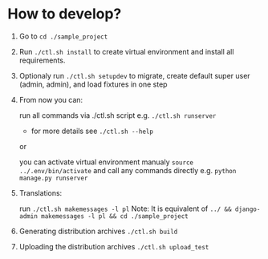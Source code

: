 How to develop?
===============

1. Go to `cd ./sample_project`

1. Run `./ctl.sh install` to create virtual environment and install all requirements.

1. Optionaly run `./ctl.sh setupdev` to migrate, create default super user (admin, admin), and load fixtures in one step

1. From now you can:

    run all commands via ./ctl.sh script e.g. `./ctl.sh runserver`
    - for more details see `./ctl.sh --help`

    or

    you can activate virtual environment manualy `source ../.env/bin/activate`
    and call any commands directly e.g. `python manage.py runserver`

1. Translations:

    run `./ctl.sh makemessages -l pl`
    Note: It is equivalent of `../ && django-admin makemessages -l pl && cd ./sample_project`

1. Generating distribution archives `./ctl.sh build`

1. Uploading the distribution archives `./ctl.sh upload_test`
